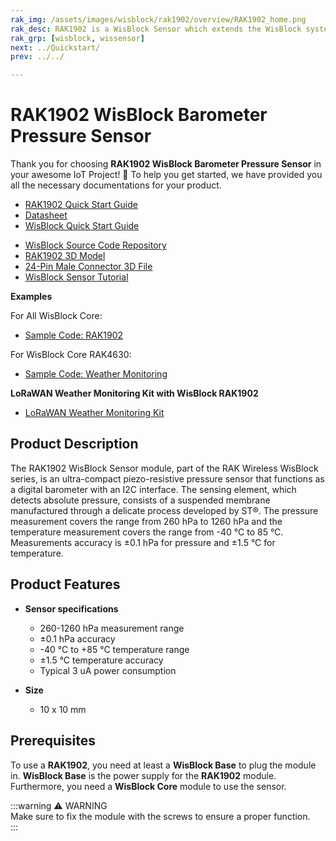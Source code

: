 ```yaml
---
rak_img: /assets/images/wisblock/rak1902/overview/RAK1902_home.png
rak_desc: RAK1902 is a WisBlock Sensor which extends the WisBlock system with a ST KPS22HB barometric pressure sensor. A ready to use SW library and tutorial makes it easy to build up a barometric air pressure data acquisition system.
rak_grp: [wisblock, wissensor]
next: ../Quickstart/
prev: ../../

---
```



# RAK1902 WisBlock Barometer Pressure Sensor

Thank you for choosing **RAK1902 WisBlock Barometer Pressure Sensor** in your awesome IoT Project! 🎉 To help you get started, we have provided you all the necessary documentations for your product.

* [RAK1902 Quick Start Guide](../Quickstart/)
* [Datasheet](../Datasheet/)
* <a href="../../Quickstart/" target="_blank">WisBlock Quick Start Guide</a>
<!---* [WisBlock Quick Start Guide](../../Quickstart/)-->
* [WisBlock Source Code Repository](https://github.com/RAKWireless/WisBlock/)
* [RAK1902 3D Model](https://downloads.rakwireless.com/3D_File/WisBlock/3D_RAK1902.stp)
* [24-Pin Male Connector 3D File](https://downloads.rakwireless.com/3D_File/Accessory/WisConnector/M24S1003K6M.stp)
* [WisBlock Sensor Tutorial](/Knowledge-Hub/Learn/WisBlock-Sensor-Tutorial/)


**Examples**

For All WisBlock Core:
* [Sample Code: RAK1902](https://github.com/RAKWireless/WisBlock/tree/master/examples/common/sensors/RAK1902_Pressure_LPS22HB)

For WisBlock Core RAK4630:
* [Sample Code: Weather Monitoring](https://github.com/RAKWireless/WisBlock/tree/master/examples/RAK4630/solutions/Weather_Monitoring)

**LoRaWAN Weather Monitoring Kit with WisBlock RAK1902**
* [LoRaWAN Weather Monitoring Kit](https://store.rakwireless.com/products/wisblock-kit-1-weather-monitor)

## Product Description

The RAK1902 WisBlock Sensor module, part of the RAK Wireless WisBlock series, is an ultra-compact piezo-resistive pressure sensor that functions as a digital barometer with an I2C interface. The sensing element, which detects absolute pressure, consists of a suspended membrane manufactured through a delicate process developed by ST®. The pressure measurement covers the range from 260&nbsp;hPa to 1260&nbsp;hPa and the temperature measurement covers the range from -40&nbsp;°C to 85&nbsp;°C. Measurements accuracy is ±0.1&nbsp;hPa for pressure and ±1.5&nbsp;°C for temperature.

## Product Features

* **Sensor specifications**
    * 260-1260&nbsp;hPa measurement range     
    * ±0.1&nbsp;hPa accuracy     
    * -40&nbsp;°C to +85&nbsp;°C temperature range
    * ±1.5&nbsp;°C temperature accuracy 
    * Typical 3&nbsp;uA power consumption    

* **Size**
    * 10 x 10&nbsp;mm

## Prerequisites

To use a **RAK1902**, you need at least a **WisBlock Base** to plug the module in. **WisBlock Base** is the power supply for the **RAK1902** module. Furthermore, you need a **WisBlock Core** module to use the sensor.

:::warning ⚠️ WARNING    
Make sure to fix the module with the screws to ensure a proper function.    
:::